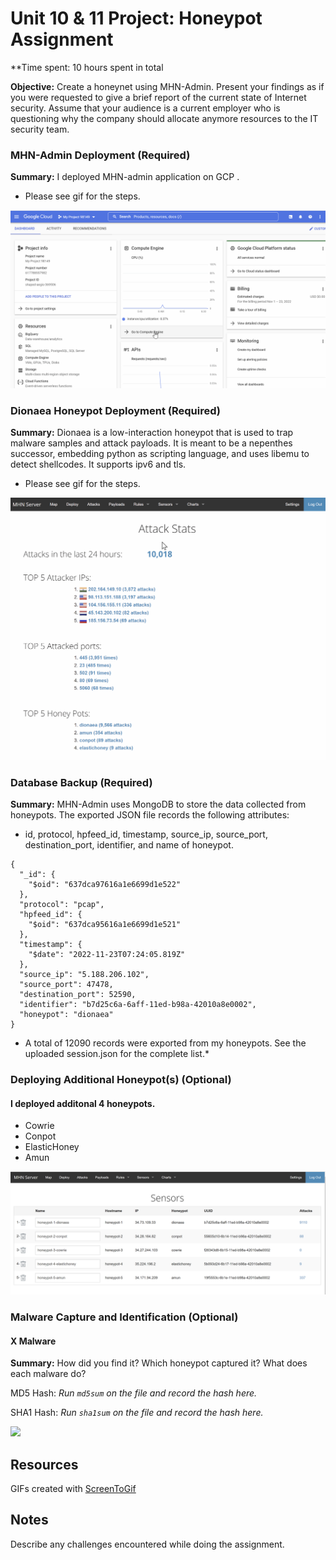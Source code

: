 # Unit 10 & 11 Project: Honeypot Assignment

**Time spent: 10 hours spent in total

**Objective:** Create a honeynet using MHN-Admin. Present your findings as if you were requested to give a brief report of the current state of Internet security. Assume that your audience is a current employer who is questioning why the company should allocate anymore resources to the IT security team.

### MHN-Admin Deployment (Required)

**Summary:** I deployed MHN-admin application on GCP .
- Please see gif for the steps. 

<img src="mhn-admin.gif">

### Dionaea Honeypot Deployment (Required)

**Summary:** Dionaea is a low-interaction honeypot that is used to trap malware samples and attack payloads. It is meant to be a nepenthes successor, embedding python as scripting language, and uses libemu to detect shellcodes. It supports ipv6 and tls.

- Please see gif for the steps. 

<img src="dionaea-honeypot.gif">


### Database Backup (Required) 

**Summary:** MHN-Admin uses MongoDB to store the data collected from honeypots. The exported JSON file records the following attributes: 
  - id, protocol, hpfeed_id, timestamp, source_ip, source_port, destination_port, identifier, and name of honeypot.
```
{
  "_id": {
    "$oid": "637dca97616a1e6699d1e522"
  },
  "protocol": "pcap",
  "hpfeed_id": {
    "$oid": "637dca95616a1e6699d1e521"
  },
  "timestamp": {
    "$date": "2022-11-23T07:24:05.819Z"
  },
  "source_ip": "5.188.206.102",
  "source_port": 47478,
  "destination_port": 52590,
  "identifier": "b7d25c6a-6aff-11ed-b98a-42010a8e0002",
  "honeypot": "dionaea"
}
```
* A total of 12090 records were exported from my honeypots. See the uploaded session.json for the complete list.*
### Deploying Additional Honeypot(s) (Optional)

#### I deployed additonal 4 honeypots. 

- Cowrie
- Conpot
- ElasticHoney
- Amun

<img src="honeypots.png">

### Malware Capture and Identification (Optional)

#### X Malware

**Summary:** How did you find it? Which honeypot captured it? What does each malware do?

MD5 Hash: *Run `md5sum` on the file and record the hash here.*

SHA1 Hash: *Run `sha1sum` on the file and record the hash here.*

<img src="x-malware.gif">

## Resources

GIFs created with [ScreenToGif](https://www.screentogif.com/) 

## Notes

Describe any challenges encountered while doing the assignment.
